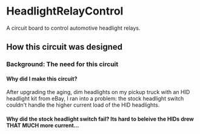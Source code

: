 # HeadlightRelayControl
A circuit board to control automotive headlight relays.

## How this circuit was designed

### Background: The need for this circuit

#### Why did I make this circuit?

After upgrading the aging, dim headlights on my pickup truck with an HID headlight kit from eBay, I ran into a problem: the stock headlight switch couldn't handle the higher current load of the HID headlights.

#### Why did the stock headlight switch fail?  Its hard to beleive the HIDs drew THAT MUCH more current...

